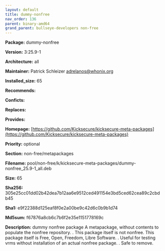 ```yaml
---
layout: default
title: dummy-nonfree
nav_order: 136
parent: binary-amd64
grand_parent: bullseye-developers non-free
---
```


**Package:** dummy-nonfree

**Version:** 3:25.9-1

**Architecture:**  all

**Maintainer:**  Patrick Schleizer <adrelanos@whonix.org>

**Installed_size:**  65

**Recommends:**  

**Conficts:**  

**Replaces:**  

**Provides:**  

**Homepage:**  [https://github.com/Kicksecure/kicksecure-meta-packages](https://github.com/Kicksecure/kicksecure-meta-packages)

**Priority:**  optional

**Section:** non-free/metapackages

**Filename:**  pool/non-free/k/kicksecure-meta-packages/dummy-nonfree_25.9-1_all.deb

**Size:**  65

**Sha256:**  305e25cc01dd02b42dea7b12aa6e9512ced491154e3bd5ced62cea89c2cbdb45

**Sha1:**  e9f22388d125eaf8f0e2a00be9c42d6c0b9b1d74

**Md5sum:**  f67876a8cb6c7b6f2e35e1151778169c

**Description:** dummy nonfree package
 A metapackage, without contents to populate the nonfree repository.
 .
 This package itself is not nonfree.
 This package itself is Free, Open, Freedom, Libre Software.
 .
 Useful for testing vrms without installation of an actual nonfree package.
 .
 Safe to remove.


